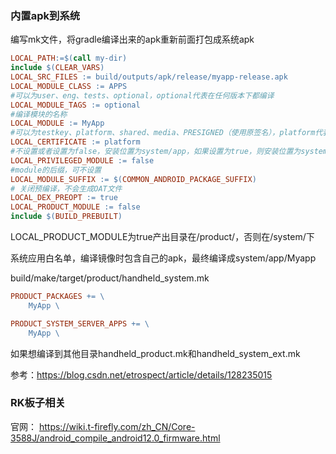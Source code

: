 ### 内置apk到系统
编写mk文件，将gradle编译出来的apk重新前面打包成系统apk
```mk
LOCAL_PATH:=$(call my-dir)
include $(CLEAR_VARS)
LOCAL_SRC_FILES := build/outputs/apk/release/myapp-release.apk
LOCAL_MODULE_CLASS := APPS
#可以为user、eng、tests、optional，optional代表在任何版本下都编译
LOCAL_MODULE_TAGS := optional
#编译模块的名称
LOCAL_MODULE := MyApp
#可以为testkey、platform、shared、media、PRESIGNED（使用原签名），platform代表为系统应用
LOCAL_CERTIFICATE := platform
#不设置或者设置为false，安装位置为system/app，如果设置为true，则安装位置为system/priv-app
LOCAL_PRIVILEGED_MODULE := false
#module的后缀，可不设置
LOCAL_MODULE_SUFFIX := $(COMMON_ANDROID_PACKAGE_SUFFIX)
# 关闭预编译，不会生成OAT文件
LOCAL_DEX_PREOPT := true
LOCAL_PRODUCT_MODULE := false
include $(BUILD_PREBUILT)
```
LOCAL_PRODUCT_MODULE为true产出目录在/product/，否则在/system/下

系统应用白名单，编译镜像时包含自己的apk，最终编译成system/app/Myapp

build/make/target/product/handheld_system.mk
```mk
PRODUCT_PACKAGES += \
    MyApp \

PRODUCT_SYSTEM_SERVER_APPS += \
    MyApp \
```

如果想编译到其他目录handheld_product.mk和handheld_system_ext.mk


参考：https://blog.csdn.net/etrospect/article/details/128235015

### RK板子相关
官网：
https://wiki.t-firefly.com/zh_CN/Core-3588J/android_compile_android12.0_firmware.html